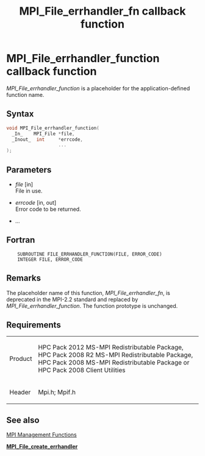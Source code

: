 ﻿---
title: MPI_File_errhandler_fn callback function
TOCTitle: MPI_File_errhandler_fn callback function
ms:assetid: ae5f7495-3285-4d2a-9c67-9f186c35babf
ms:mtpsurl: https://msdn.microsoft.com/en-us/library/Dn473308(v=VS.85)
ms:contentKeyID: 59360854
ms.date: 03/28/2018
mtps_version: v=VS.85
f1_keywords:
- mpi/MPI_File_errhandler_fn
- MPI_File_errhandler_fn
- mpif/MPI_File_errhandler_fn
dev_langs:
- C++
- C
---

# MPI\_File\_errhandler\_function callback function

*MPI\_File\_errhandler\_function* is a placeholder for the application-defined function name.

## Syntax

``` c++
void MPI_File_errhandler_function(
  _In_    MPI_File *file,
  _Inout_  int     *errcode,
                   ...
);
```

## Parameters

  - *file* \[in\]  
    File in use.

  - *errcode* \[in, out\]  
    Error code to be returned.

  - *...*  

## Fortran

``` FORTRAN
    SUBROUTINE FILE_ERRHANDLER_FUNCTION(FILE, ERROR_CODE)
    INTEGER FILE, ERROR_CODE
```

## Remarks

The placeholder name of this function, *MPI\_File\_errhandler\_fn*, is deprecated in the MPI-2.2 standard and replaced by *MPI\_File\_errhandler\_function*. The function prototype is unchanged.

## Requirements

<table>
<colgroup>
<col  />
<col  />
</colgroup>
<tbody>
<tr class="odd">
<td><p>Product</p></td>
<td><p>HPC Pack 2012 MS-MPI Redistributable Package, HPC Pack 2008 R2 MS-MPI Redistributable Package, HPC Pack 2008 MS-MPI Redistributable Package or HPC Pack 2008 Client Utilities</p></td>
</tr>
<tr class="even">
<td><p>Header</p></td>
<td>Mpi.h;
Mpif.h</td>
</tr>
</tbody>
</table>


## See also

[MPI Management Functions](mpi-management-functions.md)

[**MPI\_File\_create\_errhandler**](mpi-file-create-errhandler-function.md)


